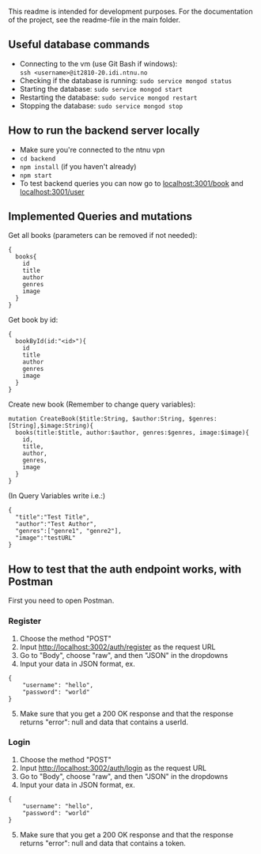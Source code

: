 This readme is intended for development purposes.
For the documentation of the project, see the readme-file in the main folder.

## Useful database commands

- Connecting to the vm (use Git Bash if windows): <br/>`ssh <username>@it2810-20.idi.ntnu.no`
- Checking if the database is running: `sudo service mongod status`
- Starting the database: `sudo service mongod start`
- Restarting the database: `sudo service mongod restart`
- Stopping the database: `sudo service mongod stop`

## How to run the backend server locally
 - Make sure you're connected to the ntnu vpn
 - ```cd backend```
 - ```npm install``` (if you haven't already)
 - ```npm start```
 - To test backend queries you can now go to [localhost:3001/book]() and [localhost:3001/user]()
 
 ## Implemented Queries and mutations
Get all books (parameters can be removed if not needed):

```
{
  books{
    id
    title
    author
    genres
    image
  }
}
```

Get book by id:

```
{
  bookById(id:"<id>"){
    id
    title
    author
    genres
    image
  }
}
```

Create new book (Remember to change query variables):

```
mutation CreateBook($title:String, $author:String, $genres:[String],$image:String){
  books(title:$title, author:$author, genres:$genres, image:$image){
    id,
    title,
    author,
    genres,
    image
  }
}
```

(In Query Variables write i.e.:)

```
{
  "title":"Test Title",
  "author":"Test Author",
  "genres":["genre1", "genre2"],
  "image":"testURL"
}
```

## How to test that the auth endpoint works, with Postman

First you need to open Postman.

### Register

1. Choose the method "POST"
2. Input [http://localhost:3002/auth/register]() as the request URL
3. Go to "Body", choose "raw", and then "JSON" in the dropdowns
4. Input your data in JSON format, ex.

```
{
    "username": "hello",
    "password": "world"
}
```

5. Make sure that you get a 200 OK response and that the response returns "error": null and data that contains a userId.

### Login

1. Choose the method "POST"
2. Input [http://localhost:3002/auth/login]() as the request URL
3. Go to "Body", choose "raw", and then "JSON" in the dropdowns
4. Input your data in JSON format, ex.

```
{
    "username": "hello",
    "password": "world"
}
```

5. Make sure that you get a 200 OK response and that the response returns "error": null and data that contains a token.
